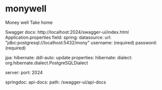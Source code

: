 # monywell
Money well Take home

Swagger docs: http://localhost:2024/swagger-ui/index.html
Application.properties field:
spring:
  datasource:
    url: "jdbc:postgresql://localhost:5432/mony"
    username: (required)
    password: (required)

  jpa:
    hibernate:
      ddl-auto: update
    properties:
      hibernate:
        dialect: org.hibernate.dialect.PostgreSQLDialect

server:
  port: 2024

springdoc:
  api-docs:
    path: /swagger-ui/api-docs
